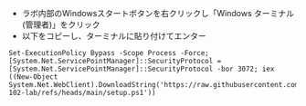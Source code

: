 - ラボ内部のWindowsスタートボタンを右クリックし「Windows ターミナル(管理者)」をクリック
- 以下をコピーし、ターミナルに貼り付けてエンター

```pwsh
Set-ExecutionPolicy Bypass -Scope Process -Force; [System.Net.ServicePointManager]::SecurityProtocol = [System.Net.ServicePointManager]::SecurityProtocol -bor 3072; iex ((New-Object System.Net.WebClient).DownloadString('https://raw.githubusercontent.com/hiryamada/ai-102-lab/refs/heads/main/setup.ps1'))
```

